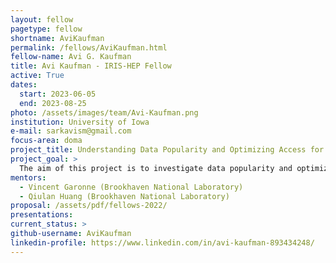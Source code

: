 ```yaml
---
layout: fellow
pagetype: fellow
shortname: AviKaufman
permalink: /fellows/AviKaufman.html
fellow-name: Avi G. Kaufman
title: Avi Kaufman - IRIS-HEP Fellow
active: True
dates:
  start: 2023-06-05
  end: 2023-08-25
photo: /assets/images/team/Avi-Kaufman.png
institution: University of Iowa
e-mail: sarkavism@gmail.com
focus-area: doma
project_title: Understanding Data Popularity and Optimizing Access for Analysis
project_goal: >
  The aim of this project is to investigate data popularity and optimize data access to enhance data analysis efficiency. By studying data access patterns, we can identify frequently accessed datasets, prioritize their availability, and optimize resource utilization. This research is crucial in today's data-driven world as it can significantly improve decision-making processes and drive innovation. The project will involve familiarization with existing research, dataset collection and analysis, implementation of an intelligent data movement and placement engine, adaptive query optimization, monitoring, and exploration of innovative approaches.
mentors:
  - Vincent Garonne (Brookhaven National Laboratory)
  - Qiulan Huang (Brookhaven National Laboratory)
proposal: /assets/pdf/fellows-2022/
presentations:
current_status: >
github-username: AviKaufman
linkedin-profile: https://www.linkedin.com/in/avi-kaufman-893434248/
---
```

